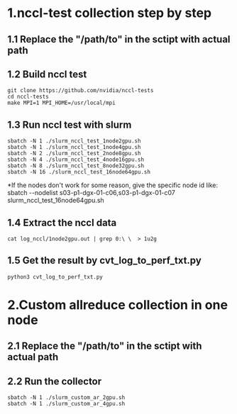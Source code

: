 <!--
SPDX-FileCopyrightText: Copyright (c) 2025 NVIDIA CORPORATION & AFFILIATES. All rights reserved.
SPDX-License-Identifier: Apache-2.0
-->

# 1.nccl-test collection step by step 

## 1.1 Replace the "/path/to" in the sctipt with actual path

## 1.2 Build nccl test
```
git clone https://github.com/nvidia/nccl-tests
cd nccl-tests
make MPI=1 MPI_HOME=/usr/local/mpi
```

## 1.3 Run nccl test with slurm
```
sbatch -N 1 ./slurm_nccl_test_1node2gpu.sh
sbatch -N 1 ./slurm_nccl_test_1node4gpu.sh
sbatch -N 2 ./slurm_nccl_test_2node8gpu.sh
sbatch -N 4 ./slurm_nccl_test_4node16gpu.sh
sbatch -N 8 ./slurm_nccl_test_8node32gpu.sh
sbatch -N 16 ./slurm_nccl_test_16node64gpu.sh
```
*If the nodes don't work for some reason, give the specific node id like: sbatch --nodelist s03-p1-dgx-01-c06,s03-p1-dgx-01-c07 slurm_nccl_test_16node64gpu.sh

## 1.4 Extract the nccl data
```
cat log_nccl/1node2gpu.out | grep 0:\ \  > 1u2g
```

## 1.5 Get the result by cvt_log_to_perf_txt.py
```
python3 cvt_log_to_perf_txt.py
```

# 2.Custom allreduce collection in one node

## 2.1 Replace the "/path/to" in the sctipt with actual path

## 2.2 Run the collector
```
sbatch -N 1 ./slurm_custom_ar_2gpu.sh
sbatch -N 1 ./slurm_custom_ar_4gpu.sh
```
